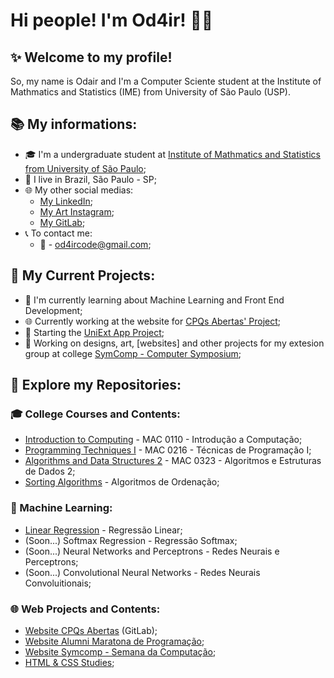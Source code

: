 
# Hi people! I'm Od4ir! 👋🏾

## ✨ Welcome to my profile!
So, my name is Odair and I'm a Computer Sciente student at the Institute of Mathmatics and Statistics (IME) from University of São Paulo (USP).

## 📚 My informations:
- 🎓 I'm a undergraduate student at [Institute of Mathmatics and Statistics from University of São Paulo](https://www.ime.usp.br/en/home/);
- 📍 I live in Brazil, São Paulo - SP;
- 🌐 My other social medias:
  - [My LinkedIn](https://www.linkedin.com/in/odairgoncalves/);
  - [My Art Instagram](https://www.instagram.com/od4rt/);
  - [My GitLab](#https://gitlab.com/Od4ir);
- 📞 To contact me:
  - 📧 - [od4ircode@gmail.com](mailto:od4ircode@gmail.com);

## 🌱 My Current Projects: 
- 🌱 I'm currently learning about Machine Learning and Front End Development;
- 🌐 Currently working at the website for [CPQs Abertas' Project](http://hub-cpqs-abertas.s3-website-sa-east-1.amazonaws.com/);
- 📱 Starting the [UniExt App Project](https://gitlab.com/uniext);
- 💾 Working on designs, art, [websites] and other projects for my extesion group at college [SymComp - Computer Symposium](https://www.instagram.com/symcomp.imeusp?igsh=MTYybmM0eTBicjh3cQ==);


## 🔎 Explore my Repositories:

### 🎓 College Courses and Contents:
- [Introduction to Computing](https://github.com/Od4ir/MAC0110_Introducao_a_Computacao) - MAC 0110 - Introdução a Computação;
- [Programming Techniques I](https://github.com/Od4ir/MAC0216_Tecnicas_de_Programacao) - MAC 0216 - Técnicas de Programação I;
- [Algorithms and Data Structures 2](https://github.com/Od4ir/MAC0323_Algoritmos_e_Estruturas_de_Dados_2) - MAC 0323 - Algoritmos e Estruturas de Dados 2;
- [Sorting Algorithms](https://github.com/Od4ir/Algoritmos-de-Ordenacao) - Algoritmos de Ordenação;
### 🌟 Machine Learning:
- [Linear Regression](https://github.com/Od4ir/ML-Linear-Regression) - Regressão Linear;
- (Soon...) Softmax Regression - Regressão Softmax;
- (Soon...) Neural Networks and Perceptrons - Redes Neurais e Perceptrons;
- (Soon...) Convolutional Neural Networks - Redes Neurais Convoluitionais;

### 🌐 Web Projects and Contents:
- [Website CPQs Abertas](https://gitlab.com/cpqs-abertas) (GitLab);
- [Website Alumni Maratona de Programação](https://github.com/Portal-Maratonas);
- [Website Symcomp - Semana da Computação](https://github.com/Xnths/symcomp);
- [HTML & CSS Studies](https://github.com/Od4ir/Estudos_HTML);
